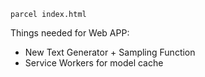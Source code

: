 
`parcel index.html`

Things needed for Web APP:
- New Text Generator + Sampling Function
- Service Workers for model cache